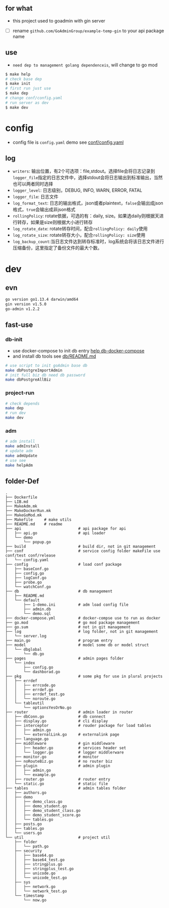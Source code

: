 ## for what

- this project used to goadmin with gin server
- [ ] rename `github.com/GoAdminGroup/example-temp-gin` to your api package name

## use

- `need dep to management golang dependenceis`, will change to go mod

```sh
$ make help
# check base dep
$ make init
# first run just use
$ make dep
# change conf/config.yaml
# run server as dev
$ make dev
```

# config

- config file is `config.yaml` demo see [conf/config.yaml](conf/config.yaml)

## log

+ `writers`: 输出位置，有2个可选项：file,stdout。选择file会将日志记录到`logger_file`指定的日志文件中，选择stdout会将日志输出到标准输出，当然也可以两者同时选择
+ `logger_level`: 日志级别，DEBUG, INFO, WARN, ERROR, FATAL
+ `logger_file`: 日志文件
+ `log_format_text`: 日志的输出格式，json或者plaintext，`false`会输出成json格式，`true`会输出成非json格式
+ `rollingPolicy`: rotate依据，可选的有：daily, size。如果选daily则根据天进行转存，如果是size则根据大小进行转存
+ `log_rotate_date`: rotate转存时间，配合`rollingPolicy: daily`使用
+ `log_rotate_size`: rotate转存大小，配合`rollingPolicy: size`使用
+ `log_backup_count`:当日志文件达到转存标准时，log系统会将该日志文件进行压缩备份，这里指定了备份文件的最大个数。

# dev

## evn

```bash
go version go1.13.4 darwin/amd64
gin version v1.5.0
go-admin v1.2.2
```
 
## fast-use

### db-init

- use docker-compose to init db entry [help db-docker-compose](db/README.md#db-docker-compose)
- and install db tools see [db/README.md](db/README.md)

```bash
# use script to init goAdmin base db
make dbPostgreImportAdmin
# init full biz db need db password
make dbPostgreAllBiz
```

### project-run

```bash
# check depends
make dep
# run dev
make dev
```

### adm

```bash
# adm install
make admInstall
# update adm
make admUpdate
# use see
make helpAdm
```

## folder-Def

```
.
├── Dockerfile
├── LIB.md
├── MakeAdm.mk
├── MakeDockerRun.mk
├── MakeGoMod.mk
├── Makefile     # make utils
├── README.md    # readme
├── api                         # api package for api
│   ├── api.go                  # api loader
│   └── demo
│       └── popup.go
├── build                       # build dir, not in git management
├── conf                        # service config folder makeFile use conf/test conf/release
│   └── config.yaml
├── config                      # load conf package
│   ├── baseConf.go
│   ├── config.go
│   ├── logConf.go
│   ├── probe.go
│   └── watchConf.go
├── db                          # db management
│   ├── README.md
│   └── default
│       ├── 1-demo.ini          # adm load config file
│       ├── admin.db
│       └── demo.sql
├── docker-compose.yml          # docker-compse use to run as docker 
├── go.mod                      # go mod package management
├── go.sum                      # not in git management
├── log                         # log folder, not in git management
│   └── server.log
├── main.go                     # program entry
├── model                       # model some db or model struct
│   └── dbglobal
│       └── db.go
├── pages                       # admin pages folder
│   └── index
│       ├── config.go
│       └── dashborad.go
├── pkg                         # some pkg for use in plural projects
│   ├── errdef
│   │   ├── errcode.go
│   │   ├── errdef.go
│   │   ├── errdef_test.go
│   │   └── noroute.go
│   └── tableutil
│       └── optionsYesOrNo.go
├── router                      # admin loader in router
│   ├── dbConn.go               # db connect
│   ├── display.go              # cli display
│   ├── interceptor             # rouder package for load tables
│   │   ├── admin.go
│   │   └── externalLink.go     # externalink page
│   ├── language.go
│   ├── middleware              # gin middleware
│   │   ├── header.go           # services header set
│   │   └── logger.go           # logger middlerware
│   ├── monitor.go              # monitor
│   ├── noRouteBiz.go           # no router biz
│   ├── plugin                  # admin plugin
│   │   ├── admin.go
│   │   └── example.go
│   ├── router.go               # router entry
│   └── static.go               # static file
├── tables                      # admin tables folder
│   ├── authors.go
│   ├── demo
│   │   ├── demo_class.go
│   │   ├── demo_student.go
│   │   ├── demo_student_class.go
│   │   ├── demo_student_score.go
│   │   └── tables.go
│   ├── posts.go
│   ├── tables.go
│   └── users.go
└── util                        # project util
    ├── folder
    │   └── path.go
    ├── security
    │   ├── base64.go
    │   ├── base64_test.go
    │   ├── stringplus.go
    │   ├── stringplus_test.go
    │   ├── unicode.go
    │   └── unicode_test.go
    ├── sys
    │   ├── network.go
    │   └── network_test.go
    └── timestamp
        └── now.go

```